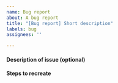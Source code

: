 ```yaml
---
name: Bug report
about: A bug report
title: "[Bug report] Short description"
labels: bug
assignees: ''

---
```

[//]: # (This, and the other lines like it, are comments - you can choose to keep them, they won't display after submitting.)

#### Description of issue (optional)
[//]: # (Describe what happens, or include an image. You can leave this blank if the title suffices)

#### Steps to recreate
[//]: # (Include detailed steps, including what browser and device. I may ask you to provide more details if I can't reproduce it.)
